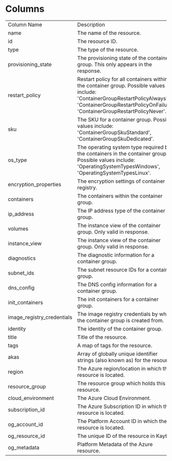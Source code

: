 # Columns  

<table>
	<tr><td>Column Name</td><td>Description</td></tr>
	<tr><td>name</td><td>The name of the resource.</td></tr>
	<tr><td>id</td><td>The resource ID.</td></tr>
	<tr><td>type</td><td>The type of the resource.</td></tr>
	<tr><td>provisioning_state</td><td>The provisioning state of the container group. This only appears in the response.</td></tr>
	<tr><td>restart_policy</td><td>Restart policy for all containers within the container group. Possible values include: &#39;ContainerGroupRestartPolicyAlways&#39;, &#39;ContainerGroupRestartPolicyOnFailure&#39;, &#39;ContainerGroupRestartPolicyNever&#39;.</td></tr>
	<tr><td>sku</td><td>The SKU for a container group. Possible values include: &#39;ContainerGroupSkuStandard&#39;, &#39;ContainerGroupSkuDedicated&#39;.</td></tr>
	<tr><td>os_type</td><td>The operating system type required by the containers in the container group. Possible values include: &#39;OperatingSystemTypesWindows&#39;, &#39;OperatingSystemTypesLinux&#39;.</td></tr>
	<tr><td>encryption_properties</td><td>The encryption settings of container registry.</td></tr>
	<tr><td>containers</td><td>The containers within the container group.</td></tr>
	<tr><td>ip_address</td><td>The IP address type of the container group.</td></tr>
	<tr><td>volumes</td><td>The instance view of the container group. Only valid in response.</td></tr>
	<tr><td>instance_view</td><td>The instance view of the container group. Only valid in response.</td></tr>
	<tr><td>diagnostics</td><td>The diagnostic information for a container group.</td></tr>
	<tr><td>subnet_ids</td><td>The subnet resource IDs for a container group.</td></tr>
	<tr><td>dns_config</td><td>The DNS config information for a container group.</td></tr>
	<tr><td>init_containers</td><td>The init containers for a container group.</td></tr>
	<tr><td>image_registry_credentials</td><td>The image registry credentials by which the container group is created from.</td></tr>
	<tr><td>identity</td><td>The identity of the container group.</td></tr>
	<tr><td>title</td><td>Title of the resource.</td></tr>
	<tr><td>tags</td><td>A map of tags for the resource.</td></tr>
	<tr><td>akas</td><td>Array of globally unique identifier strings (also known as) for the resource.</td></tr>
	<tr><td>region</td><td>The Azure region/location in which the resource is located.</td></tr>
	<tr><td>resource_group</td><td>The resource group which holds this resource.</td></tr>
	<tr><td>cloud_environment</td><td>The Azure Cloud Environment.</td></tr>
	<tr><td>subscription_id</td><td>The Azure Subscription ID in which the resource is located.</td></tr>
	<tr><td>og_account_id</td><td>The Platform Account ID in which the resource is located.</td></tr>
	<tr><td>og_resource_id</td><td>The unique ID of the resource in Kaytu.</td></tr>
	<tr><td>og_metadata</td><td>Platform Metadata of the Azure resource.</td></tr>
</table>